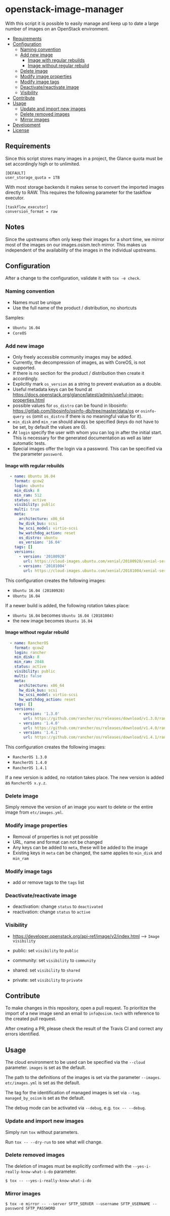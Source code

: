 # openstack-image-manager

With this script it is possible to easily manage and keep up to date a
large number of images on an OpenStack environment.

- [Requirements](#requirements)
- [Configuration](#configuration)
  - [Naming convention](#naming-convention)
  - [Add new image](#add-new-image)
    - [Image with regular rebuilds](#image-with-regular-rebuilds)
    - [Image without regular rebuild](#image-without-regular-rebuild)
  - [Delete image](#delete-image)
  - [Modify image properties](#modify-image-properties)
  - [Modify image tags](#modify-image-tags)
  - [Deactivate/reactivate image](#deactivatereactivate-image)
  - [Visibility](#visibility)
- [Contribute](#contribute)
- [Usage](#usage)
  - [Update and import new images](#update-and-import-new-images)
  - [Delete removed images](#delete-removed-images)
  - [Mirror images](#mirror-images)
- [Development](#development)
- [License](#license)

## Requirements

Since this script stores many images in a project, the Glance quota must be set accordingly
high or to unlimited.

```
[DEFAULT]
user_storage_quota = 1TB
```

With most storage backends it makes sense to convert the imported images directly to RAW.
This requires the following parameter for the taskflow executor.

```
[taskflow_executor]
conversion_format = raw
```

## Notes

Since the upstreams often only keep their images for a short time, we mirror most of the
images on our images.osism.tech mirror. This makes us independent of the availability of
the images in the individual upstreams.

## Configuration

After a change to the configuration, validate it with `tox -e check`.

### Naming convention

* Names must be unique
* Use the full name of the product / distribution, no shortcuts

Samples:

* `Ubuntu 16.04`
* `CoreOS`

### Add new image

* Only freely accessible community images may be added.
* Currently, the decompression of images, as with CoreOS, is not supported.
* If there is no section for the product / distribution then create it
  accordingly.
* Explicitly mark `os_version` as a string to prevent evaluation as a double.
* Useful metadata keys can be found at
  https://docs.openstack.org/glance/latest/admin/useful-image-properties.html
* possible values for `os_distro` can be found in libosinfo:
  https://gitlab.com/libosinfo/osinfo-db/tree/master/data/os or
  `osinfo-query os` (omit `os_distro` if there is no meaningful value for it).
* `min_disk` and `min_ram` should always be specified (keys do not have to be
  set, by default the values are 0).
* At `login` specify the user with whom you can log in after the initial start.
  This is necessary for the generated documentation as well as later automatic
  tests.
* Special images offer the login via a password. This can be specified via the
  parameter `password`.

#### Image with regular rebuilds

```yaml
  - name: Ubuntu 16.04
    format: qcow2
    login: ubuntu
    min_disk: 8
    min_ram: 512
    status: active
    visibility: public
    multi: true
    meta:
      architecture: x86_64
      hw_disk_bus: scsi
      hw_scsi_model: virtio-scsi
      hw_watchdog_action: reset
      os_distro: ubuntu
      os_version: '16.04'
    tags: []
    versions:
      - version: '20180928'
        url: https://cloud-images.ubuntu.com/xenial/20180928/xenial-server-cloudimg-amd64-disk1.img
      - version: '20181004'
        url: https://cloud-images.ubuntu.com/xenial/20181004/xenial-server-cloudimg-amd64-disk1.img
```

This configuration creates the following images:

* ``Ubuntu 16.04 (20180928)``
* ``Ubuntu 16.04``

If a newer build is added, the following rotation takes place:

* ``Ubuntu 16.04`` becomes ``Ubuntu 16.04 (20181004)``
* the new image becomes ``Ubuntu 16.04``

#### Image without regular rebuild

```yaml
  - name: RancherOS
    format: qcow2
    login: rancher
    min_disk: 8
    min_ram: 2048
    status: active
    visibility: public
    multi: false
    meta:
      architecture: x86_64
      hw_disk_bus: scsi
      hw_scsi_model: virtio-scsi
      hw_watchdog_action: reset
    tags: []
    versions:
      - version: '1.3.0'
        url: https://github.com/rancher/os/releases/download/v1.3.0/rancheros-openstack.img
      - version: '1.4.0'
        url: https://github.com/rancher/os/releases/download/v1.4.0/rancheros-openstack.img
      - version: '1.4.1'
        url: https://github.com/rancher/os/releases/download/v1.4.1/rancheros-openstack.img
```

This configuration creates the following images:

* ``RancherOS 1.3.0``
* ``RancherOS 1.4.0``
* ``RancherOS 1.4.1``

If a new version is added, no rotation takes place. The new version is added
as ``RancherOS x.y.z``.

### Delete image

Simply remove the version of an image you want to delete or the entire
image from ``etc/images.yml``.

### Modify image properties

* Removal of properties is not yet possible
* URL, name and format can not be changed
* Any keys can be added to `meta`, these will be added to the image
* Existing keys in `meta` can be changed, the same applies to `min_disk`
  and `min_ram`

### Modify image tags

* add or remove tags to the ``tags`` list

### Deactivate/reactivate image

* deactivation: change `status` to `deactivated`
* reactivation: change `status` to `active`

### Visibility

* https://developer.openstack.org/api-ref/image/v2/index.html --> `Image visibility`

* public: set `visibility` to `public`
* community: set `visibility` to `community`
* shared: set `visibility` to `shared`
* private: set `visibility` to `private`

## Contribute

To make changes in this repository, open a pull request. To prioritize the import
of a new image send an email to `info@osism.tech` with reference to the created
pull request.

After creating a PR, please check the result of the Travis CI and correct any
errors identified.

## Usage

The cloud environment to be used can be specified via the `--cloud` parameter. `images` is set as the default.

The path to the definitions of the images is set via the parameter `--images`. `etc/images.yml` is set as the default.

The tag for the identification of managed images is set via `--tag`. `managed_by_osism` is set as the default.

The debug mode can be activated via `--debug`, e.g.  `tox -- --debug`.

### Update and import new images

Simply run `tox` without parameters.

Run `tox -- --dry-run` to see what will change.

### Delete removed images

The deletion of images must be explicitly confirmed with the `--yes-i-really-know-what-i-do` parameter.

```
$ tox -- --yes-i-really-know-what-i-do
```

### Mirror images

```
$ tox -e mirror -- --server SFTP_SERVER --username SFTP_USERNAME --password SFTP_PASSWORD
```
